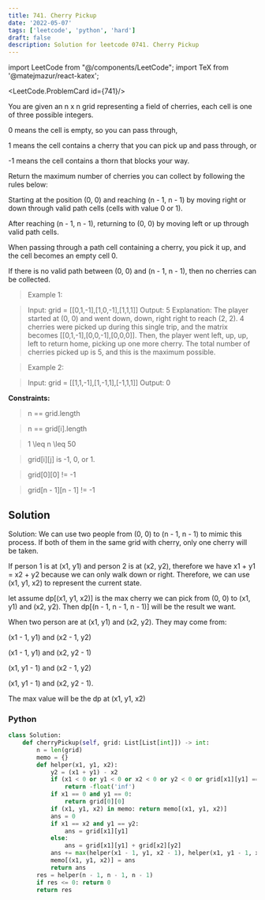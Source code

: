```yaml
---
title: 741. Cherry Pickup
date: '2022-05-07'
tags: ['leetcode', 'python', 'hard']
draft: false
description: Solution for leetcode 0741. Cherry Pickup
---
```

import LeetCode from "@/components/LeetCode";
import TeX from '@matejmazur/react-katex';

<LeetCode.ProblemCard id={741}/>
 
You are given an n x n grid representing a field of cherries, each cell is one of three possible integers.

0 means the cell is empty, so you can pass through,

1 means the cell contains a cherry that you can pick up and pass through, or

-1 means the cell contains a thorn that blocks your way.

Return the maximum number of cherries you can collect by following the rules below:

Starting at the position (0, 0) and reaching (n - 1, n - 1) by moving right or down through valid path cells (cells with value 0 or 1).

After reaching (n - 1, n - 1), returning to (0, 0) by moving left or up through valid path cells.

When passing through a path cell containing a cherry, you pick it up, and the cell becomes an empty cell 0.

If there is no valid path between (0, 0) and (n - 1, n - 1), then no cherries can be collected.

 > Example 1:

 > Input: grid = [[0,1,-1],[1,0,-1],[1,1,1]]
 > Output: 5
 > Explanation: The player started at (0, 0) and went down, down, right right to reach (2, 2).
 > 4 cherries were picked up during this single trip, and the matrix becomes [[0,1,-1],[0,0,-1],[0,0,0]].
 > Then, the player went left, up, up, left to return home, picking up one more cherry.
 > The total number of cherries picked up is 5, and this is the maximum possible.

 > Example 2:

 > Input: grid = [[1,1,-1],[1,-1,1],[-1,1,1]]
 > Output: 0

**Constraints:**

 > n == grid.length

 > n == grid[i].length

 > 1 <TeX>\leq</TeX> n <TeX>\leq</TeX> 50

 > grid[i][j] is -1, 0, or 1.

 > grid[0][0] != -1

 > grid[n - 1][n - 1] != -1


## Solution
Solution: We can use two people from (0, 0) to (n - 1, n - 1) to mimic this process.
If both of them in the same grid with cherry, only one cherry will be taken.

If person 1 is at (x1, y1) and person 2 is at (x2, y2), therefore we have x1 + y1 = x2 + y2 because we can only walk down or right. Therefore, we can use (x1, y1, x2) to represent the current state.

let assume dp[(x1, y1, x2)] is the max cherry we can pick from (0, 0) to (x1, y1) and (x2, y2). Then dp[(n - 1, n - 1, n - 1)] will be the result we want.

When two person are at (x1, y1) and (x2, y2). They may come from: 

(x1 - 1, y1) and (x2 - 1, y2)

(x1 - 1, y1) and (x2, y2 - 1)

(x1, y1 - 1) and (x2 - 1, y2)

(x1, y1 - 1) and (x2, y2 - 1).

The max value will be the dp at (x1, y1, x2)

### Python
```python
class Solution:
    def cherryPickup(self, grid: List[List[int]]) -> int:
        n = len(grid)
        memo = {}
        def helper(x1, y1, x2):
            y2 = (x1 + y1) - x2
            if (x1 < 0 or y1 < 0 or x2 < 0 or y2 < 0 or grid[x1][y1] == -1 or grid[x2][y2] == -1):
                return -float('inf')
            if x1 == 0 and y1 == 0:
                return grid[0][0]
            if (x1, y1, x2) in memo: return memo[(x1, y1, x2)]
            ans = 0
            if x1 == x2 and y1 == y2:
                ans = grid[x1][y1]
            else:
                ans = grid[x1][y1] + grid[x2][y2]
            ans += max(helper(x1 - 1, y1, x2 - 1), helper(x1, y1 - 1, x2), helper(x1 - 1, y1, x2), helper(x1, y1 - 1, x2 - 1))
            memo[(x1, y1, x2)] = ans
            return ans
        res = helper(n - 1, n - 1, n - 1)
        if res <= 0: return 0
        return res
```
